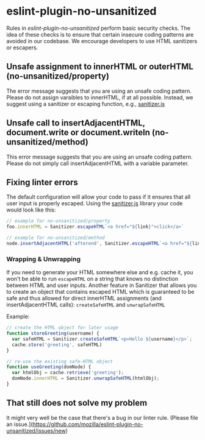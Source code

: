 # eslint-plugin-no-unsanitized

Rules in *eslint-plugin-no-unsanitized* perform basic security
checks. The idea of these checks is to ensure that certain insecure
coding patterns are avoided in our codebase. We encourage developers
to use HTML sanitizers or escapers.


## Unsafe assignment to innerHTML or outerHTML (no-unsanitized/property)
The error message suggests that you are using an unsafe coding
pattern. Please do not assign varaibles to innerHTML, if at all
possible. Instead, we suggest using a sanitizer or escaping
function, e.g.,
[sanitizer.js](https://github.com/fxos-eng/sanitizer) 


## Unsafe call to insertAdjacentHTML, document.write or document.writeln (no-unsanitized/method)

This error message suggests that you are using an unsafe coding
pattern. Please do not simply call insertAdjacentHTML with a
variable parameter.

## Fixing linter errors

The default configuration will allow your code to pass if it ensures
that all user input is properly escaped.
Using the [sanitizer.js](https://github.com/fxos-eng/sanitizer) 
library your code would look like this:

```js
// example for no-unsanitized/property
foo.innerHTML = Sanitizer.escapeHTML`<a href="${link}">click</a>`

// example for no-unsanitized/method
node.insertAdjacentHTML('afterend', Sanitizer.escapeHTML`<a href="${link}">click</a>`);
```
### Wrapping & Unwrapping

If you need to generate your HTML somewhere else and e.g. cache it,
you won't be able to run `escapeHTML` on a string that knows no
distinction between HTML and user inputs.
Another feature in Sanitizer that allows you to create an object
that contains escaped HTML which is guaranteed to be safe and thus
allowed for direct innerHTML assignments (and insertAdjacentHTML
calls): `createSafeHTML` and `unwrapSafeHTML`

Example:
```js
// create the HTML object for later usage
function storeGreeting(username) {
  var safeHTML = Sanitizer.createSafeHTML`<p>Hello ${username}</p>`;
  cache.store('greeting', safeHTML)
}

// re-use the existing safe-HTML object
function useGreeting(domNode) {
  var htmlObj = cache.retrieve('greeting');
  domNode.innerHTML = Sanitizer.unwrapSafeHTML(htmlObj);
}
```

## That still does not solve my problem
It might very well be the case that there's a bug in our linter rule.
(Please file an issue.](https://github.com/mozilla/eslint-plugin-no-unsanitized/issues/new)
